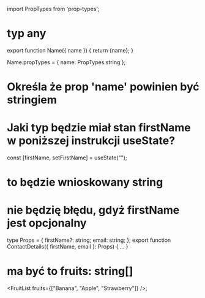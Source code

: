 
import PropTypes from 'prop-types';


# typ any
export function Name({ name }) {
  return <span>{name}</span>;
}

Name.propTypes = {
    name: PropTypes.string
};

# Określa że prop 'name' powinien być stringiem

# Jaki typ będzie miał stan firstName w poniższej instrukcji useState?
const [firstName, setFirstName] = useState("");
# to będzie wnioskowany string


# nie będzię błędu, gdyż firstName jest opcjonalny
type Props = {
  firstName?: string;
  email: string;
};
export function ContactDetails({ firstName, email }: Props) {
  ...
}

<ContactDetails email="fred@somewhere.com" />

# ma być to fruits: string[]
<FruitList fruits={["Banana", "Apple", "Strawberry"]} />;